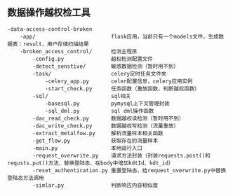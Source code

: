 ## 数据操作越权检工具


    
    -data-access-control-broken
        -app/                        flask应用，当前只有一个models文件，生成数据表：result，用户存储扫描结果
        -broken_access_control/      检测主程序
            -config.py               越权检测配置文件
            -detect_senstive/        敏感数据检测（暂时用不到）
            -task/                   celery定时任务文件夹
                -celery_app.py       celer配置信息，celery应用实例
                -start_check.py      任务函数（重放函数，判断越权函数）
            -sql/                    sql相关
                -basesql.py          pymysql上下文管理封装
                -sql_dml.py          sql dml操作函数
            -dac_read_check.py       数据越权读检测（暂时用不到）
            -dac_write_check.py      数据越权写检测（流量重放）
            -extract_metalfow.py     解析流量样本相关函数
            -get_flow.py             获取存在的流量样本
            -main.py                 本地运行入口
            -request_overwrite.py    请求方法封装（封装requests.post()和requsts.put()方法、替换登陆态、在body中增加kdtId、kdt_id）
            -reset_authentication.py 重置登陆态，给request_overwrite.py中替换登陆态方法调用
            -simlar.py               判断响应内容相似度